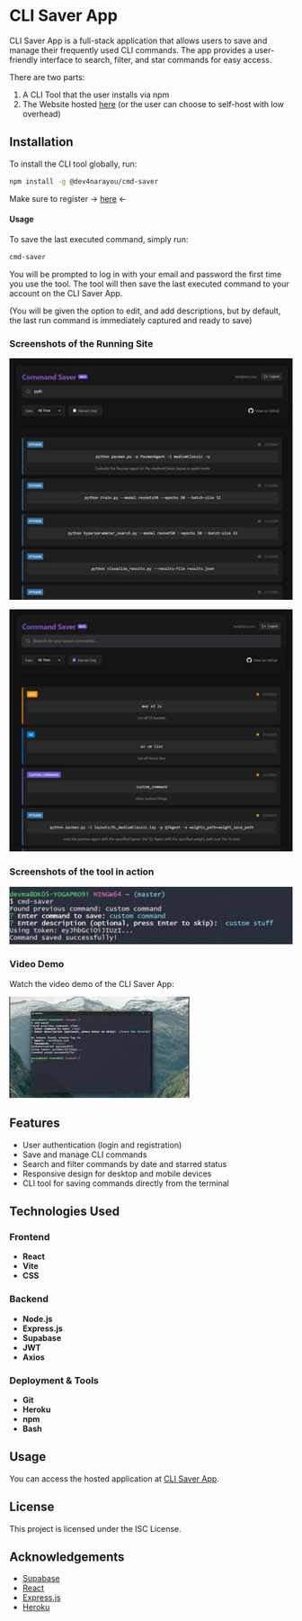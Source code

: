 # CLI Saver App

CLI Saver App is a full-stack application that allows users to save and manage their frequently used CLI commands. The app provides a user-friendly interface to search, filter, and star commands for easy access.

There are two parts:

1. A CLI Tool that the user installs via npm
2. The Website hosted [here](https://cli-saver-app-e80303b94dbf.herokuapp.com/) (or the user can choose to self-host with low overhead)

## Installation

To install the CLI tool globally, run:

```bash
npm install -g @dev4narayou/cmd-saver
```

Make sure to register -> [here](https://cli-saver-app-e80303b94dbf.herokuapp.com/) <-

#### Usage

To save the last executed command, simply run:

```bash
cmd-saver
```

You will be prompted to log in with your email and password the first time you use the tool. The tool will then save the last executed command to your account on the CLI Saver App.

(You will be given the option to edit, and add descriptions, but by default, the last run command is immediately captured and ready to save)

### Screenshots of the Running Site

![Dashboard](./README_images/screenshot1.png)

![Searching](./README_images/screenshot2.png)

### Screenshots of the tool in action

![In Bash](./README_images/screenshot3.png)

### Video Demo

Watch the video demo of the CLI Saver App:

[![CLI Saver App Demo](./README_images/thumbnail.jpg)](https://youtu.be/BqV1HaenN-4)

## Features

- User authentication (login and registration)
- Save and manage CLI commands
- Search and filter commands by date and starred status
- Responsive design for desktop and mobile devices
- CLI tool for saving commands directly from the terminal

## Technologies Used

### Frontend
- **React**
- **Vite**
- **CSS**

### Backend
- **Node.js**
- **Express.js**
- **Supabase**
- **JWT**
- **Axios**

### Deployment & Tools
- **Git**
- **Heroku**
- **npm**
- **Bash**

## Usage

You can access the hosted application at [CLI Saver App](https://cli-saver-app-e80303b94dbf.herokuapp.com/).


## License

This project is licensed under the ISC License.

## Acknowledgements

- [Supabase](https://supabase.io/)
- [React](https://reactjs.org/)
- [Express.js](https://expressjs.com/)
- [Heroku](https://www.heroku.com/)
